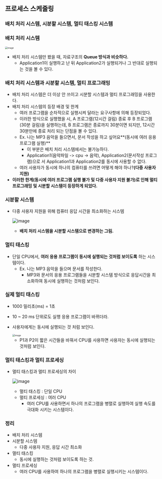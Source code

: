 ## 프로세스 스케줄링

### 배치 처리 시스템, 시분할 시스템, 멀티 태스킹 시스템



### 배치 처리 시스템

<img src="https://user-images.githubusercontent.com/40616436/75155492-88f6d000-5753-11ea-8de4-6b8b52f4d0a7.png" alt="image" style="zoom:50%;" />

- 배치 처리 시스템만 봤을 때, 자료구조의 **Queue 방식과 비슷하다.**
  - Application1이 실행하고 난 뒤 Application2가 실행되거나 그 반대로 실행되는 것을 볼 수 있다.



### 배치 처리 시스템과 시분할 시스템, 멀티 프로그래밍

- 배치 처리 시스템은 더 이상 안 쓰이고 시분할 시스템과 멀티 프로그래밍을 사용한다.
- 배치 처리 시스템의 등장 배경 및 한계
  - 여러 프로그램을 순차적으로 실행시켜 달라는 요구사항에 의해 등장되었다.
  - 이러한 방식으로 실행했을 시, A 프로그램(12시간 걸림) 종료 후 B 프로그램(30분 걸림)을 실행하는데, B 프로그램은 종료까지 30분이면 되지만, 12시간 30분만에 종료 처리 되는 단점을 볼 수 있다.
  - Ex. 나는 MP3 음악을 들으면서, 문서 작성을 하고 싶어요**(동시에 여러 응용 프로그램 실행)**
    - 이 부분은 배치 처리 시스템에서는 불가능하다.
    - Application1(음악파일 -> cpu -> 음악), Application2(문서작성 프로그램)으로 서 Application1과 Application2를 동시에 사용할 수 없다.
  - 여러 사용자가 동시에 하나의 컴퓨터를 쓰려면 어떻게 해야 하나?**(다중 사용자 지원)**
- **이러한 한계(동시에 여러 프로그램 실행 불가 및 다중 사용자 지원 불가)로 인해 멀티 프로그래밍 및 시분할 시스템이 등장하게 되었다.**



### 시분할 시스템

- 다중 사용자 지원을 위해 컴퓨터 응답 시간을 최소화하는 시스템

  ![image](https://user-images.githubusercontent.com/40616436/75980323-97987080-5f25-11ea-8b8b-70098cbac2f1.png)

  - **배치 처리 시스템을 시분할 시스템으로 변경하는 그림.**



### 멀티 태스킹

- 단일 CPU에서, **여러 응용 프로그램이 동시에 실행되는 것처럼 보이도록** 하는 시스템이다.
  - Ex. 나는 MP3 음악을 들으며 문서를 작성한다.
    - MP3와 문서의 응용 프로그램들을 시분할 시스템 방식으로 응답시간을 최소화하여 동시에 실행하는 것처럼 보인다.



### 실제 멀티 태스킹

- 1000 밀리초(ms) = 1초

- 10 ~ 20 ms 단위로도 실행 응용 프로그램이 바뀌더라.

- 사용자에게는 동시에 실행되는 것 처럼 보인다.

  <img src="https://user-images.githubusercontent.com/40616436/75981235-6de04900-5f27-11ea-97fc-78c917a47bb4.png" alt="image" style="zoom:50%;" />

  - P1과 P2이 짧은 시간들을 바꿔서 CPU를 사용하면 사용자는 동시에 실행되는 것처럼 보인다.



### 멀티 태스킹과 멀티 프로세싱

- 멀티 태스킹과 멀티 프로세싱의 차이

  ![image](https://user-images.githubusercontent.com/40616436/75981424-ce6f8600-5f27-11ea-941a-02dcc85ff5d9.png)

  - 멀티 태스킹 : 단일 CPU
  - 멀티 프로세싱 : 여러 CPU
    - 여러 CPU를 사용하면서 하나의 프로그램을 병렬로 실행하여 실행 속도를 극대화 시키는 시스템이다.



### 정리

- 배치 처리 시스템
- 시분할 시스템
  - 다중 사용자 지원, 응답 시간 최소화
- 멀티 태스킹
  - 동시에 실행하는 것처럼 보이도록 하는 것.
- 멀티 프로세싱
  - 여러 CPU를 사용하여 하나의 프로그램을 병렬로 실행시키는 시스템이다.


